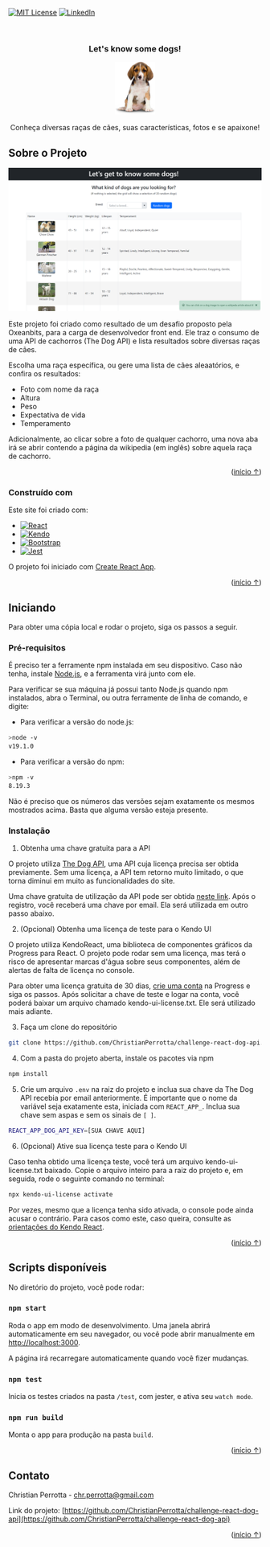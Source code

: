 <a name="readme-top"></a>

<!-- PROJECT SHIELDS -->
[![MIT License][license-shield]][license-url]
[![LinkedIn][linkedin-shield]][linkedin-url]

<br />
<div align="center">
    <h3 align="center">Let's know some dogs!</h3>
    <img src="./src/assets/puppy.png" alt="Logo" width="80">
    <p align="center">
        Conheça diversas raças de cães, suas características, fotos e se apaixone!
    </p>
</div>

## Sobre o Projeto

![Know some dogs Screenshot][project-screenshot]

Este projeto foi criado como resultado de um desafio proposto pela Oxeanbits, para a carga de desenvolvedor front end. Ele traz o consumo de uma API de cachorros (The Dog API) e lista resultados sobre diversas raças de cães.

Escolha uma raça específica, ou gere uma lista de cães aleaatórios, e confira os resultados:
* Foto com nome da raça
* Altura
* Peso
* Expectativa de vida
* Temperamento

Adicionalmente, ao clicar sobre a foto de qualquer cachorro, uma nova aba irá se abrir contendo a página da wikipedia (em inglês) sobre aquela raça de cachorro.

<p align="right">(<a href="#readme-top">início ↑</a>)</p>

### Construído com

Este site foi criado com:
* [![React][React.js]][React-url]
* [![Kendo][Kendo]][Kendo-url]
* [![Bootstrap][Bootstrap]][Bootstrap-url]
* [![Jest][Jest]][Jest-url]

O projeto foi iniciado com [Create React App](https://github.com/facebook/create-react-app).

<p align="right">(<a href="#readme-top">início ↑</a>)</p>

## Iniciando

Para obter uma cópia local e rodar o projeto, siga os passos a seguir.

### Pré-requisitos

É preciso ter a ferramente npm instalada em seu dispositivo. Caso não tenha, instale [Node.js](https://nodejs.org/en), e a ferramenta virá junto com ele.

Para verificar se sua máquina já possui tanto Node.js quando npm instalados, abra o Terminal, ou outra ferramente de linha de comando, e digite:

* Para verificar a versão do node.js:
```sh
>node -v
v19.1.0
```

* Para verificar a versão do npm:
```sh
>npm -v
8.19.3
```

Não é preciso que os números das versões sejam exatamente os mesmos mostrados acima. Basta que alguma versão esteja presente.

### Instalação

1. Obtenha uma chave gratuita para a API

O projeto utiliza [The Dog API](https://www.thedogapi.com/), uma API cuja licença precisa ser obtida previamente. Sem uma licença, a API tem retorno muito limitado, o que torna diminui em muito as funcionalidades do site.

Uma chave gratuita de utilização da API pode ser obtida [neste link](https://www.thedogapi.com/signup). Após o registro, você receberá uma chave por email. Ela será utilizada em outro passo abaixo.

2. (Opcional) Obtenha uma licença de teste para o Kendo UI

O projeto utiliza KendoReact, uma biblioteca de componentes gráficos da Progress para React. O projeto pode rodar sem uma licença, mas terá o risco de apresentar marcas d'água sobre seus componentes, além de alertas de falta de licença no console.

Para obter uma licença gratuita de 30 dias, [crie uma conta](https://www.telerik.com/try/kendo-react-ui) na Progress e siga os passos. Após solicitar a chave de teste e logar na conta, você poderá baixar um arquivo chamado kendo-ui-license.txt. Ele será utilizado mais adiante.

3. Faça um clone do repositório
```sh
git clone https://github.com/ChristianPerrotta/challenge-react-dog-api.git
```

4. Com a pasta do projeto aberta, instale os pacotes via npm
```sh
npm install
```

5. Crie um arquivo `.env` na raiz do projeto e inclua sua chave da The Dog API recebia por email anteriormente. É importante que o nome da variável seja exatamente esta, iniciada com `REACT_APP_`. Inclua sua chave sem aspas e sem os sinais de  `[ ]`.
```sh
REACT_APP_DOG_API_KEY=[SUA CHAVE AQUI]
```

6. (Opcional) Ative sua licença teste para o Kendo UI

Caso tenha obtido uma licença teste, você terá um arquivo kendo-ui-license.txt baixado. Copie o arquivo inteiro para a raiz do projeto e, em seguida, rode o seguinte comando no terminal:
```sh
npx kendo-ui-license activate
```
Por vezes, mesmo que a licença tenha sido ativada, o console pode ainda acusar o contrário. Para casos como este, caso queira, consulte as [orientações do Kendo React](https://www.telerik.com/kendo-react-ui/components/my-license/).

<p align="right">(<a href="#readme-top">início ↑</a>)</p>

## Scripts disponíveis

No diretório do projeto, você pode rodar:

### `npm start`

Roda o app em modo de desenvolvimento. Uma janela abrirá automaticamente em seu navegador, ou você pode abrir manualmente em [http://localhost:3000](http://localhost:3000).

A página irá recarregare automaticamente quando você fizer mudanças.

### `npm test`

Inicia os testes criados na pasta `/test`, com jester, e ativa seu `watch mode`.

### `npm run build`

Monta o app para produção na pasta `build`.

<p align="right">(<a href="#readme-top">início ↑</a>)</p>

## Contato

Christian Perrotta - chr.perrotta@gmail.com

Link do projeto: [https://github.com/ChristianPerrotta/challenge-react-dog-api](https://github.com/ChristianPerrotta/challenge-react-dog-api)

<p align="right">(<a href="#readme-top">início ↑</a>)</p>

<!-- MARKDOWN LINKS & IMAGES -->
[license-shield]: https://img.shields.io/github/license/othneildrew/Best-README-Template.svg?style=for-the-badge
[license-url]: https://github.com/ChristianPerrotta/challenge-react-dog-api/blob/master/LICENSE.txt
[linkedin-shield]: https://img.shields.io/badge/-LinkedIn-black.svg?style=for-the-badge&logo=linkedin&colorB=555
[linkedin-url]: https://www.linkedin.com/in/christian-perrotta-17422b114/
[project-screenshot]: src/assets/project-screenshot.png
[React.js]: https://img.shields.io/badge/React-20232A?style=for-the-badge&logo=react&logoColor=61DAFB
[React-url]: https://reactjs.org/
[Kendo]: https://img.shields.io/badge/Kendo_UI-limegreen?style=for-the-badge&logo=progress&logoColor=white
[Kendo-url]: https://www.telerik.com/kendo-react-ui
[Bootstrap]: https://img.shields.io/badge/Bootstrap-563D7C?style=for-the-badge&logo=bootstrap&logoColor=white
[Bootstrap-url]: https://getbootstrap.com
[Jest]: https://img.shields.io/badge/-jest-%23C21325?style=for-the-badge&logo=jest&logoColor=white
[Jest-url]: https://jestjs.io/pt-BR/